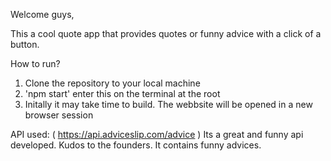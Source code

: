 Welcome guys,

This a cool quote app that provides quotes or funny advice with a click of a button.

How to run?
1. Clone the repository to your local machine 
2. 'npm start' enter this on the terminal at the root
3. Initally it may take time to build. The webbsite will be opened in a new browser session

API used:
( https://api.adviceslip.com/advice )
Its a great and funny api developed. Kudos to the founders. It contains funny advices.